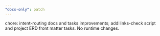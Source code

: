 ```yaml
---
"docs-only": patch
---
```


chore: intent-routing docs and tasks improvements; add links-check script and project ERD front matter tasks. No runtime changes.


